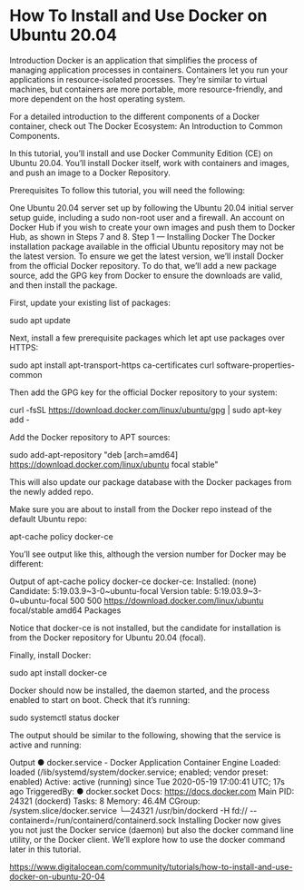 # How To Install and Use Docker on Ubuntu 20.04


Introduction
Docker is an application that simplifies the process of managing application processes in containers. Containers let you run your applications in resource-isolated processes. They’re similar to virtual machines, but containers are more portable, more resource-friendly, and more dependent on the host operating system.

For a detailed introduction to the different components of a Docker container, check out The Docker Ecosystem: An Introduction to Common Components.

In this tutorial, you’ll install and use Docker Community Edition (CE) on Ubuntu 20.04. You’ll install Docker itself, work with containers and images, and push an image to a Docker Repository.

Prerequisites
To follow this tutorial, you will need the following:

One Ubuntu 20.04 server set up by following the Ubuntu 20.04 initial server setup guide, including a sudo non-root user and a firewall.
An account on Docker Hub if you wish to create your own images and push them to Docker Hub, as shown in Steps 7 and 8.
Step 1 — Installing Docker
The Docker installation package available in the official Ubuntu repository may not be the latest version. To ensure we get the latest version, we’ll install Docker from the official Docker repository. To do that, we’ll add a new package source, add the GPG key from Docker to ensure the downloads are valid, and then install the package.

First, update your existing list of packages:

sudo apt update
 
Next, install a few prerequisite packages which let apt use packages over HTTPS:

sudo apt install apt-transport-https ca-certificates curl software-properties-common
 
Then add the GPG key for the official Docker repository to your system:

curl -fsSL https://download.docker.com/linux/ubuntu/gpg | sudo apt-key add -
 
Add the Docker repository to APT sources:

sudo add-apt-repository "deb [arch=amd64] https://download.docker.com/linux/ubuntu focal stable"
 
This will also update our package database with the Docker packages from the newly added repo.

Make sure you are about to install from the Docker repo instead of the default Ubuntu repo:

apt-cache policy docker-ce
 
You’ll see output like this, although the version number for Docker may be different:

Output of apt-cache policy docker-ce
docker-ce:
  Installed: (none)
  Candidate: 5:19.03.9~3-0~ubuntu-focal
  Version table:
     5:19.03.9~3-0~ubuntu-focal 500
        500 https://download.docker.com/linux/ubuntu focal/stable amd64 Packages
 
Notice that docker-ce is not installed, but the candidate for installation is from the Docker repository for Ubuntu 20.04 (focal).

Finally, install Docker:

sudo apt install docker-ce
 
Docker should now be installed, the daemon started, and the process enabled to start on boot. Check that it’s running:

sudo systemctl status docker
 
The output should be similar to the following, showing that the service is active and running:

Output
● docker.service - Docker Application Container Engine
     Loaded: loaded (/lib/systemd/system/docker.service; enabled; vendor preset: enabled)
     Active: active (running) since Tue 2020-05-19 17:00:41 UTC; 17s ago
TriggeredBy: ● docker.socket
       Docs: https://docs.docker.com
   Main PID: 24321 (dockerd)
      Tasks: 8
     Memory: 46.4M
     CGroup: /system.slice/docker.service
             └─24321 /usr/bin/dockerd -H fd:// --containerd=/run/containerd/containerd.sock
Installing Docker now gives you not just the Docker service (daemon) but also the docker command line utility, or the Docker client. We’ll explore how to use the docker command later in this tutorial.






https://www.digitalocean.com/community/tutorials/how-to-install-and-use-docker-on-ubuntu-20-04